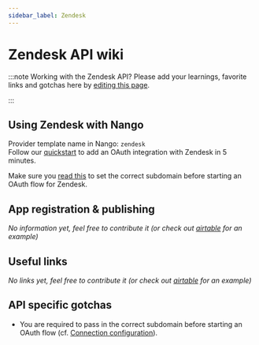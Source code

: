 ```yaml
---
sidebar_label: Zendesk
---
```


# Zendesk API wiki

:::note Working with the Zendesk API?
Please add your learnings, favorite links and gotchas here by [editing this page](https://github.com/nangohq/nango/tree/master/docs/docs/providers/zendesk.md).

:::

## Using Zendesk with Nango

Provider template name in Nango: `zendesk`  
Follow our [quickstart](../quickstart.md) to add an OAuth integration with Zendesk in 5 minutes.

Make sure you [read this](../reference/frontend-sdk.md#connection-config) to set the correct subdomain before starting an OAuth flow for Zendesk.

## App registration & publishing

_No information yet, feel free to contribute it (or check out [airtable](airtable.md) for an example)_

## Useful links

_No links yet, feel free to contribute it (or check out [airtable](airtable.md) for an example)_

## API specific gotchas

-   You are required to pass in the correct subdomain before starting an OAuth flow (cf. [Connection configuration](../reference/frontend-sdk.md#connection-config)).
